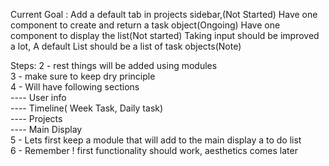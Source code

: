 Current Goal :
Add a default tab in projects sidebar,(Not Started)
Have one component to create and return a task object(Ongoing)
Have one component to display the list(Not started)
Taking input should be improved a lot,
A default List should be a list of task objects(Note)


Steps: 
2 - rest things will be added using modules    
3 - make sure to keep dry principle    
4 - Will have following sections    
    ---- User info    
    ---- Timeline( Week Task, Daily task)    
    ---- Projects    
    ---- Main Display    
5 - Lets first keep a module that will add to the main display a to do list    
6 - Remember ! first functionality should work, aesthetics comes later    
